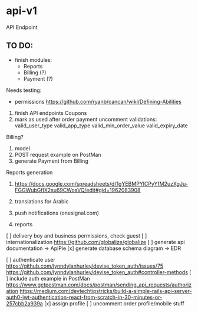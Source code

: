 # api-v1
API Endpoint

## TO DO:

- finish modules:
  - Reports
  - Billing (?)
  - Payment (?)

Needs testing:
- permissions
https://github.com/ryanb/cancan/wiki/Defining-Abilities

1. finish API endpoints
  Coupons
  3. mark as used after order payment
  uncomment validations:
    valid_user_type
    valid_app_type
    valid_min_order_value
    valid_expiry_date

  Billing?
  1. model
  2. POST request example on PostMan
  3. generate Payment from Billing

  Reports generation
  1. https://docs.google.com/spreadsheets/d/1gYEBMPYlCPyYfM2uzXgJu-FGGWubGfIX2su69CWoaVQ/edit#gid=1962083908

3. translations for Arabic
4. push notifications (onesignal.com)
5. reports

[ ] delivery boy and business permissions, check guest
[ ] internationalization https://github.com/globalize/globalize
[ ] generate api documentation -> ApiPie
[x] generate database schema diagram -> EDR

[ ] authenticate user
https://github.com/lynndylanhurley/devise_token_auth/issues/75
https://github.com/lynndylanhurley/devise_token_auth#controller-methods
[ ] include auth example in PostMan
https://www.getpostman.com/docs/postman/sending_api_requests/authorization
https://medium.com/devtechtipstricks/build-a-simple-rails-api-server-auth0-jwt-authentication-react-from-scratch-in-30-minutes-or-257cbb2a939a
[x] assign profile
[ ] uncomment order profile/mobile stuff
